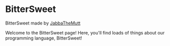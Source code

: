 <html>
  <head>
    <title>BitterSweet</title>
  </head>
  <body>
    <h1> BitterSweet </h1>
    <p> </p>
    BitterSweet made by <a href="https://github.com/JabbaTheMutt">JabbaTheMutt</a>
    <p> </p>
    <p> Welcome to the BitterSweet page! Here, you'll find loads of things about our programming language, BitterSweet! </p>
  </body>
</html>
